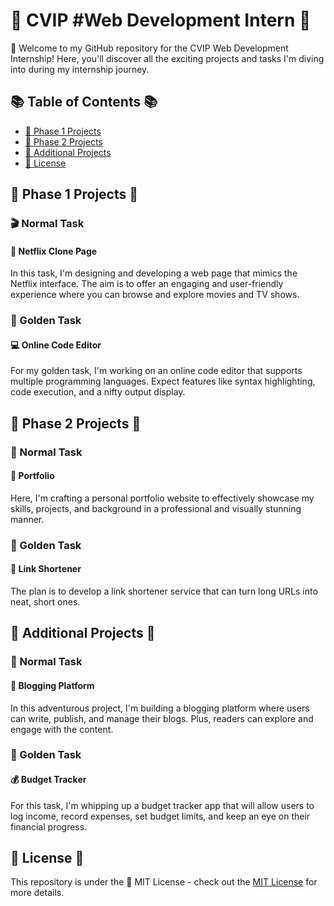 # 🚀 CVIP #Web Development Intern 🚀

👋 Welcome to my GitHub repository for the CVIP Web Development Internship! Here, you'll discover all the exciting projects and tasks I'm diving into during my internship journey.

## 📚 Table of Contents 📚
- [🌟 Phase 1 Projects](#phase-1-projects)
- [🌠 Phase 2 Projects](#phase-2-projects)
- [🎉 Additional Projects](#additional-projects)
- [🔐 License](#license)

## 🌟 Phase 1 Projects 🌟

### 🎬 Normal Task

#### 🍿 Netflix Clone Page 
In this task, I'm designing and developing a web page that mimics the Netflix interface. The aim is to offer an engaging and user-friendly experience where you can browse and explore movies and TV shows.

### 💎 Golden Task

#### 💻 Online Code Editor 
For my golden task, I'm working on an online code editor that supports multiple programming languages. Expect features like syntax highlighting, code execution, and a nifty output display.

## 🌠 Phase 2 Projects 🌠

### 📄 Normal Task

#### 🎨 Portfolio 
Here, I'm crafting a personal portfolio website to effectively showcase my skills, projects, and background in a professional and visually stunning manner.

### 💎 Golden Task

#### 🔗 Link Shortener 
The plan is to develop a link shortener service that can turn long URLs into neat, short ones.

## 🎉 Additional Projects 🎉

### 📄 Normal Task

#### 📝 Blogging Platform 
In this adventurous project, I'm building a blogging platform where users can write, publish, and manage their blogs. Plus, readers can explore and engage with the content.

### 💎 Golden Task

#### 💰 Budget Tracker 
For this task, I'm whipping up a budget tracker app that will allow users to log income, record expenses, set budget limits, and keep an eye on their financial progress.

## 🔐 License 🔐

This repository is under the 📜 MIT License - check out the [MIT License](https://opensource.org/licenses/MIT) for more details.
